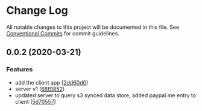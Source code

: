 # Change Log

All notable changes to this project will be documented in this file.
See [Conventional Commits](https://conventionalcommits.org) for commit guidelines.

## 0.0.2 (2020-03-21)


### Features

* add the client app ([2dd60d0](https://github.com/deldreth/avl-tips/commit/2dd60d0))
* server v1 ([68f0852](https://github.com/deldreth/avl-tips/commit/68f0852))
* updated server to query s3 synced data store, added paypal.me entry to client ([5d70557](https://github.com/deldreth/avl-tips/commit/5d70557))
